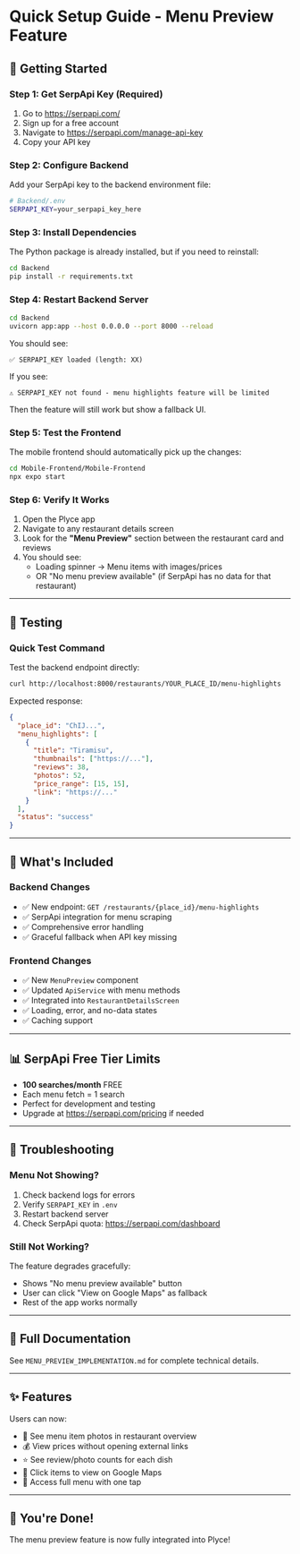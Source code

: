 # Quick Setup Guide - Menu Preview Feature

## 🚀 Getting Started

### Step 1: Get SerpApi Key (Required)
1. Go to https://serpapi.com/
2. Sign up for a free account
3. Navigate to https://serpapi.com/manage-api-key
4. Copy your API key

### Step 2: Configure Backend
Add your SerpApi key to the backend environment file:

```bash
# Backend/.env
SERPAPI_KEY=your_serpapi_key_here
```

### Step 3: Install Dependencies
The Python package is already installed, but if you need to reinstall:

```bash
cd Backend
pip install -r requirements.txt
```

### Step 4: Restart Backend Server
```bash
cd Backend
uvicorn app:app --host 0.0.0.0 --port 8000 --reload
```

You should see:
```
✅ SERPAPI_KEY loaded (length: XX)
```

If you see:
```
⚠️ SERPAPI_KEY not found - menu highlights feature will be limited
```
Then the feature will still work but show a fallback UI.

### Step 5: Test the Frontend
The mobile frontend should automatically pick up the changes:

```bash
cd Mobile-Frontend/Mobile-Frontend
npx expo start
```

### Step 6: Verify It Works
1. Open the Plyce app
2. Navigate to any restaurant details screen
3. Look for the **"Menu Preview"** section between the restaurant card and reviews
4. You should see:
   - Loading spinner → Menu items with images/prices
   - OR "No menu preview available" (if SerpApi has no data for that restaurant)

---

## 🧪 Testing

### Quick Test Command
Test the backend endpoint directly:

```bash
curl http://localhost:8000/restaurants/YOUR_PLACE_ID/menu-highlights
```

Expected response:
```json
{
  "place_id": "ChIJ...",
  "menu_highlights": [
    {
      "title": "Tiramisu",
      "thumbnails": ["https://..."],
      "reviews": 38,
      "photos": 52,
      "price_range": [15, 15],
      "link": "https://..."
    }
  ],
  "status": "success"
}
```

---

## 🎯 What's Included

### Backend Changes
- ✅ New endpoint: `GET /restaurants/{place_id}/menu-highlights`
- ✅ SerpApi integration for menu scraping
- ✅ Comprehensive error handling
- ✅ Graceful fallback when API key missing

### Frontend Changes
- ✅ New `MenuPreview` component
- ✅ Updated `ApiService` with menu methods
- ✅ Integrated into `RestaurantDetailsScreen`
- ✅ Loading, error, and no-data states
- ✅ Caching support

---

## 📊 SerpApi Free Tier Limits
- **100 searches/month** FREE
- Each menu fetch = 1 search
- Perfect for development and testing
- Upgrade at https://serpapi.com/pricing if needed

---

## 🔧 Troubleshooting

### Menu Not Showing?
1. Check backend logs for errors
2. Verify `SERPAPI_KEY` in `.env`
3. Restart backend server
4. Check SerpApi quota: https://serpapi.com/dashboard

### Still Not Working?
The feature degrades gracefully:
- Shows "No menu preview available" button
- User can click "View on Google Maps" as fallback
- Rest of the app works normally

---

## 📖 Full Documentation
See `MENU_PREVIEW_IMPLEMENTATION.md` for complete technical details.

---

## ✨ Features

Users can now:
- 📸 See menu item photos in restaurant overview
- 💰 View prices without opening external links
- ⭐ See review/photo counts for each dish
- 🔗 Click items to view on Google Maps
- 📱 Access full menu with one tap

---

## 🎉 You're Done!
The menu preview feature is now fully integrated into Plyce!
